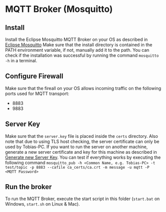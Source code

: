 # MQTT Broker (Mosquitto)

## Install 
Install the Eclipse Mosquitto MQTT Broker on your OS as described in 
[Eclipse Mosquitto](https://mosquitto.org/download/)
Make sure that the install directory is contained in the PATH environment variable, if not,
manually add it to the path. You can check if the installation was successful by running the command 
`mosquitto -h` in a terminal.

## Configure Firewall
Make sure that the fireall on your OS allows incoming traffic on the following ports used for MQTT transport:
- 8883
- 9883

## Server Key
Make sure that the `server.key` file is placed inside the `certs` directory. Also note that due to using TLS host checking,
the server certificate can only be used by Tobias-PC. If you want to run the server on another machine, generate a new server
certificate and key for this machine as described in [Generate new Server Key](https://mosquitto.org/man/mosquitto-tls-7.html).
You can test if everything works by executing the following command
``
mosquitto_pub -h <Common Name, e.g. Tobias-PC> -t test/topic -p 8883 --cafile ca_certs/ca.crt -m message -u mqtt -P <MQTT Password>
``

## Run the broker
To run the MQTT Broker, execute the start script in this folder (`start.bat` on Windows, `start.sh` on Linux & Mac).